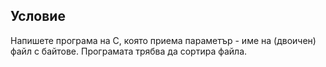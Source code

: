 ## Условие

Напишете програма на C, която приема параметър - име на (двоичен) файл с байтове.
Програмата трябва да сортира файла.